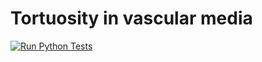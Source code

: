 # Tortuosity in vascular media
[![Run Python Tests](https://github.com/TortuBrain/tortuosity_tumor_vas/actions/workflows/main.yml/badge.svg)](https://github.com/TortuBrain/tortuosity_tumor_vas/actions/workflows/main.yml)
